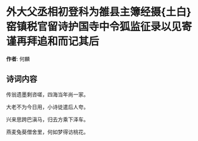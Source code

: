 # 外大父丞相初登科为雒县主簿经摄{土白}窑镇税官留诗护国寺中令狐监征录以见寄谨再拜追和而记其后

**作者**: 何麟

## 诗词内容

传翁遗墨剩咨嗟，四海当年尚一家。

大老不为今日用，小诗徒遣后人夸。

兴来思跨巴滇马，归去方乘下泽车。

燕麦兔葵僧舍里，何如梦得访桃花。

